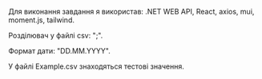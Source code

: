 Для виконання завдання я використав: .NET WEB API, React, axios, mui, moment.js, tailwind.

Розділювач у файлі csv: ";".

Формат дати: "DD.MM.YYYY".

У файлі Example.csv знаходяться тестові значення.
